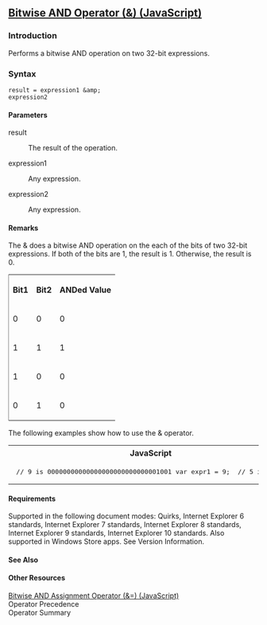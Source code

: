## [Bitwise AND Operator (&amp;) (JavaScript)](Bitwise-AND-Operator.html)

### Introduction 

 Performs a bitwise AND operation on two 32-bit expressions.

### Syntax 

```
result = expression1 &amp; 
expression2
```

#### Parameters 

<div id="sectionSection0" class="section" name="collapseableSection" style="" expanded="true">
  <dl class="authored">
    <dt>
      <span class="parameter" sdata="paramReference" xmlns:util="util">result</span>
    </dt>
    <dd>
      <p xmlns:util="util">
        The result of the operation.
      </p>
    </dd>
    <dt>
      <span class="parameter" sdata="paramReference" xmlns:util="util">expression1</span>
    </dt>
    <dd>
      <p xmlns:util="util">
        Any expression.
      </p>
    </dd>
    <dt>
      <span class="parameter" sdata="paramReference" xmlns:util="util">expression2</span>
    </dt>
    <dd>
      <p xmlns:util="util">
        Any expression.
      </p>
    </dd>
  </dl>
</div>

#### Remarks 

<div id="languageReferenceRemarksSection" class="section" name="collapseableSection" style="">
  <p xmlns:util="util">
    The <span sdata="langKeyword" value="&amp;"><span class="keyword">&amp;</span></span> does a bitwise AND operation on the each of the bits of two 32-bit expressions. If both of the bits are 1,
    the result is 1. Otherwise, the result is 0.
  </p>
  <div class="caption"></div>
  <div class="tableSection">
    <table width="50%" cellspacing="2" cellpadding="5" frame="lhs">
      <tr>
        <th>
          <p xmlns:util="util">
            Bit1
          </p>
        </th>
        <th>
          <p xmlns:util="util">
            Bit2
          </p>
        </th>
        <th>
          <p xmlns:util="util">
            ANDed Value
          </p>
        </th>
      </tr>
      <tr>
        <td>
          <p xmlns:util="util">
            0
          </p>
        </td>
        <td>
          <p xmlns:util="util">
            0
          </p>
        </td>
        <td>
          <p xmlns:util="util">
            0
          </p>
        </td>
      </tr>
      <tr>
        <td>
          <p xmlns:util="util">
            1
          </p>
        </td>
        <td>
          <p xmlns:util="util">
            1
          </p>
        </td>
        <td>
          <p xmlns:util="util">
            1
          </p>
        </td>
      </tr>
      <tr>
        <td>
          <p xmlns:util="util">
            1
          </p>
        </td>
        <td>
          <p xmlns:util="util">
            0
          </p>
        </td>
        <td>
          <p xmlns:util="util">
            0
          </p>
        </td>
      </tr>
      <tr>
        <td>
          <p xmlns:util="util">
            0
          </p>
        </td>
        <td>
          <p xmlns:util="util">
            1
          </p>
        </td>
        <td>
          <p xmlns:util="util">
            0
          </p>
        </td>
      </tr>
    </table>
  </div>
  <p xmlns:util="util">
    The following examples show how to use the <span sdata="langKeyword" value="&amp;"><span class="keyword">&amp;</span></span> operator.
  </p>
  <div class="code">
    <table width="100%" cellspacing="0" cellpadding="0">
      <tr>
        <th>
          JavaScript&nbsp;
        </th>
        <th>
          <span class="copyCode" onclick="CopyCode(this)" onkeypress="CopyCode_CheckKey(this, event)" onmouseover="ChangeCopyCodeIcon(this)" onmouseout="ChangeCopyCodeIcon(this)" tabindex=
          "0"><img class="copyCodeImage" name="ccImage" align="absmiddle" alt="Copy image" title="Copy image" src="../icons/copycode.gif" />Copy Code</span>
        </th>
      </tr>
      <tr>
        <td colspan="2">
          <pre>
 // 9 is 00000000000000000000000000001001 var expr1 = 9;  // 5 is 00000000000000000000000000000101 var expr2 = 5;  // 1 is 00000000000000000000000000000001 var result = expr1 &amp; expr2;  document.write(result); // Output: 1 
</pre>
        </td>
      </tr>
    </table>
  </div>
  <p xmlns:util="util"></p>
</div>

#### Requirements 

<div id="requirementsTitleSection" class="section" name="collapseableSection" style="">
  <p xmlns:util="util"></p>
  <p>
    Supported in the following document modes: Quirks, Internet Explorer 6 standards, Internet Explorer 7 standards, Internet Explorer 8 standards, Internet Explorer 9 standards, Internet Explorer 10
    standards. Also supported in Windows Store apps. See Version Information.
  </p>
</div>

#### See Also 

<div id="seeAlsoSection" class="section" name="collapseableSection" style="">
  <h4 class="subHeading">
    Other Resources
  </h4>
  <div class="seeAlsoStyle">
    <span sdata="link" xmlns:util="util"><a href="e7e2eabb-4fc1-4fdc-9dd8-1e6d715371fa.htm">Bitwise AND Assignment Operator (&amp;=) (JavaScript)</a></span>
  </div>
  <div class="seeAlsoStyle">
    <span sdata="link" xmlns:util="util">Operator Precedence</span>
  </div>
  <div class="seeAlsoStyle">
    <span sdata="link" xmlns:util="util">Operator Summary</span>
  </div>
</div>

